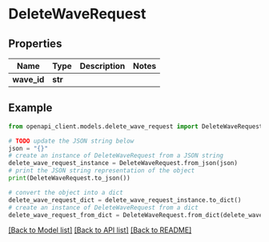 # DeleteWaveRequest


## Properties

Name | Type | Description | Notes
------------ | ------------- | ------------- | -------------
**wave_id** | **str** |  | 

## Example

```python
from openapi_client.models.delete_wave_request import DeleteWaveRequest

# TODO update the JSON string below
json = "{}"
# create an instance of DeleteWaveRequest from a JSON string
delete_wave_request_instance = DeleteWaveRequest.from_json(json)
# print the JSON string representation of the object
print(DeleteWaveRequest.to_json())

# convert the object into a dict
delete_wave_request_dict = delete_wave_request_instance.to_dict()
# create an instance of DeleteWaveRequest from a dict
delete_wave_request_from_dict = DeleteWaveRequest.from_dict(delete_wave_request_dict)
```
[[Back to Model list]](../README.md#documentation-for-models) [[Back to API list]](../README.md#documentation-for-api-endpoints) [[Back to README]](../README.md)


